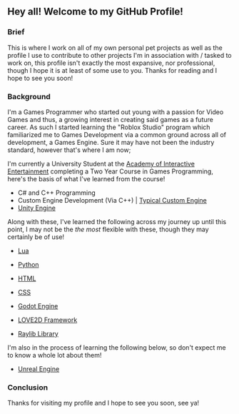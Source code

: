 ## Hey all! Welcome to my GitHub Profile!
### Brief
This is where I work on all of my own personal pet projects as well as the profile I use to contribute to other projects I'm in association with / tasked to work on, this profile isn't exactly the most expansive, nor professional, though I hope it is at least of some use to you.
Thanks for reading and I hope to see you soon!

### Background
I'm a Games Programmer who started out young with a passion for Video Games and thus, a growing interest in creating said games as a future career. As such I started learning the "Roblox Studio" program which familiarized me to Games Development via a common ground across all of development, a Games Engine. Sure it may have not been the industry standard, however that's where I am now;

I'm currently a University Student at the [Academy of Interactive Entertainment](https://aie.edu.au/) completing a Two Year Course in Games Programming, here's the basis of what I've learned from the course!

- C# and C++ Programming
- Custom Engine Development (Via C++) | [Typical Custom Engine](https://github.com/coreyabraham/typical-custom-engine)
- [Unity Engine](https://unity.com/)

Along with these, I've learned the following across my journey up until this point, I may not be the _the most_ flexible with these, though they may certainly be of use!

- [Lua](https://www.lua.org/)
- [Python](https://www.python.org/)
- [HTML](https://html.spec.whatwg.org/)
- [CSS](https://www.w3.org/TR/CSS/#css)

- [Godot Engine](https://godotengine.org/)
- [LOVE2D Framework](https://www.love2d.org/)
- [Raylib Library](https://www.raylib.com/)

I'm also in the process of learning the following below, so don't expect me to know a whole lot about them!

- [Unreal Engine](https://www.unrealengine.com/en-US)

### Conclusion
Thanks for visiting my profile and I hope to see you soon, see ya!

